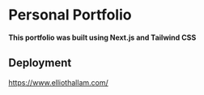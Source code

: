 # Personal Portfolio
<strong>This portfolio was built using Next.js and Tailwind CSS</strong>

## Deployment
https://www.elliothallam.com/
